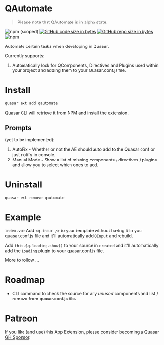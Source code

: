 QAutomate
===

> Please note that QAutomate is in alpha state.

![npm (scoped)](https://img.shields.io/npm/v/quasar-app-extension-qautomate.svg?style=plastic)
[![GitHub code size in bytes](https://img.shields.io/github/languages/code-size/webnoob/app-extension-qautomate.svg)]()
[![GitHub repo size in bytes](https://img.shields.io/github/repo-size/webnoob/app-extension-qautomate.svg)]()
[![npm](https://img.shields.io/npm/dt/@quasar/quasar-app-extension-qautomate.svg)](https://www.npmjs.com/package/quasar-app-extension-qautomate)

Automate certain tasks when developing in Quasar.

Currently supports:

1. Automatically look for QComponents, Directives and Plugins used within your project and adding them to your Quasar.conf.js file.

# Install
```bash
quasar ext add qautomate
```
Quasar CLI will retrieve it from NPM and install the extension.

## Prompts

(yet to be implemented):

1. AutoFix - Whether or not the AE should auto add to the Quasar conf or just notify in console.
2. Manual Mode - Show a list of missing components / directives / plugins and allow you to select which ones to add.

# Uninstall
```bash
quasar ext remove qautomate
```

# Example

`Index.vue`
Add `<q-input />` to your template without having it in your quasar.conf.js file and it'll automatically add `QInput` and rebuild.

Add `this.$q.loading.show()` to your source in `created` and it'll automatically add the `Loading` plugin to your quasar.conf.js file.

More to follow ...

# Roadmap
* CLI command to check the source for any *unused* components and list / remove from quasar.conf.js file.

# Patreon
If you like (and use) this App Extension, please consider becoming a Quasar [GH Sponsor](https://donate.quasar.dev).

